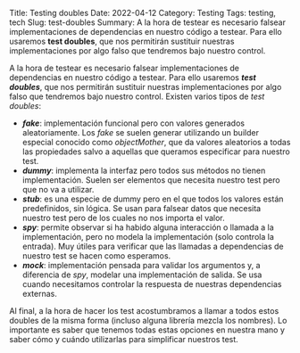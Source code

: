 Title: Testing doubles
Date: 2022-04-12
Category: Testing
Tags: testing, tech
Slug: test-doubles
Summary: A la hora de testear es necesario falsear implementaciones de dependencias en nuestro código a testear. Para ello usaremos **test doubles**, que nos permitirán sustituir nuestras implementaciones por algo falso que tendremos bajo nuestro control.

A la hora de testear es necesario falsear implementaciones de dependencias en nuestro código a testear. Para ello usaremos ***test doubles***, que nos permitirán sustituir nuestras implementaciones por algo falso que tendremos bajo nuestro control. Existen varios tipos de *test doubles*:

- ***fake***: implementación funcional pero con valores generados aleatoriamente. Los *fake* se suelen generar utilizando un builder especial conocido como *objectMother*, que da valores aleatorios a todas las propiedades salvo a aquellas que queramos especificar para nuestro test.
- ***dummy***: implementa la interfaz pero todos sus métodos no tienen implementación. Suelen ser elementos que necesita nuestro test pero que no va a utilizar.
- ***stub***: es una especie de dummy pero en el que todos los valores están predefinidos, sin lógica. Se usan para falsear datos que necesita nuestro test pero de los cuales no nos importa el valor.
- ***spy***: permite observar si ha habido alguna interacción o llamada a la implementación, pero no modela la implementación (solo controla la entrada). Muy útiles para verificar que las llamadas a dependencias de nuestro test se hacen como esperamos.
- ***mock***: implementación pensada para validar los argumentos y, a diferencia de *spy*, modelar una implementación de salida. Se usa cuando necesitamos controlar la respuesta de nuestras dependencias externas.

Al final, a la hora de hacer los test acostumbramos a llamar a todos estos doubles de la misma forma (incluso alguna librería mezcla los nombres). Lo importante es saber que tenemos todas estas opciones en nuestra mano y saber cómo y cuándo utilizarlas para simplificar nuestros test.